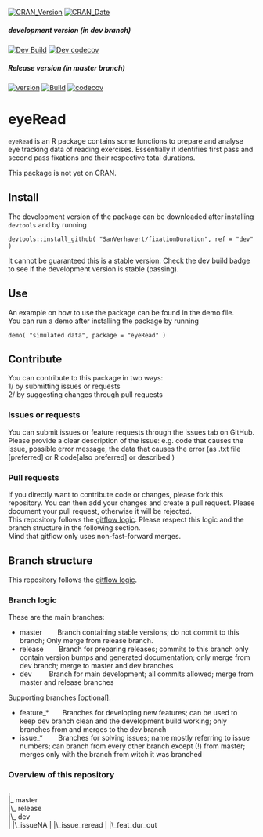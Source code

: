 
[![CRAN_Version](http://www.r-pkg.org/badges/version/eyeRead)](https://CRAN.R-project.org/package=eyeRead) [![CRAN_Date](https://www.r-pkg.org/badges/last-release/eyeRead)]()  
##### development version (in dev branch)
[![Dev Build](https://travis-ci.org/SanVerhavert/eyeRead.png?branch=dev)](https://travis-ci.org/SanVerhavert/eyeRead) [![Dev codecov](https://codecov.io/gh/SanVerhavert/eyeRead/branch/dev/graph/badge.svg)](https://codecov.io/gh/SanVerhavert/eyeRead)
##### Release version (in master branch)
[![version](https://img.shields.io/github/v/release/SanVerhavert/eyeRead)]() [![Build](https://travis-ci.org/SanVerhavert/eyeRead.png?branch=master)](https://travis-ci.org/SanVerhavert/eyeRead) [![codecov](https://codecov.io/gh/SanVerhavert/eyeRead/branch/master/graph/badge.svg)](https://codecov.io/gh/SanVerhavert/eyeRead)

# eyeRead
`eyeRead` is an R package contains some functions to prepare and analyse eye 
tracking data of reading exercises. Essentially it identifies first pass and
second pass fixations and their respective total durations.  

This package is not yet on CRAN.  

## Install

The development version of the package can be downloaded after installing
`devtools` and by running  
```
devtools::install_github( "SanVerhavert/fixationDuration", ref = "dev" )
```   
It cannot be guaranteed this is a stable version. Check the dev build badge to see
if the development version is stable (passing).  

## Use

An example on how to use the package can be found in the demo file.  
You can run a demo after installing the package by running  
```
demo( "simulated data", package = "eyeRead" )
```


## Contribute

You can contribute to this package in two ways:  
1/ by submitting issues or requests  
2/ by suggesting changes through pull requests  

### Issues or requests
You can submit issues or feature requests through the issues tab on GitHub.  
Please provide a clear description of the issue: e.g. code that causes the issue,
possible error message, the data that causes the error (as .txt file [preferred]
or R code[also preferred] or described )

### Pull requests
If you directly want to contribute code or changes, please fork this repository.
You can then add your changes and create a pull request. Please document your
pull request, otherwise it will be rejected.  
This repository follows the [gitflow logic](https://nvie.com/posts/a-successful-git-branching-model/).
Please respect this logic and the branch structure in the following section.  
Mind that gitflow only uses non-fast-forward merges.

## Branch structure
This repository follows the [gitflow logic](https://nvie.com/posts/a-successful-git-branching-model/).  

### Branch logic
These are the main branches:
- master &nbsp;&nbsp;&nbsp;&nbsp;&nbsp;&nbsp;&nbsp;Branch containing stable versions; do not commit to this branch;
Only merge from release branch.
- release &nbsp;&nbsp;&nbsp;&nbsp;&nbsp;&nbsp;&nbsp;Branch for preparing releases; commits to this branch only contain
version bumps and generated documentation; only merge from dev branch; merge to
master and dev branches
- dev &nbsp;&nbsp;&nbsp;&nbsp;&nbsp;&nbsp;&nbsp;&nbsp;Branch for main development; all commits allowed; merge from master
and release branches  

Supporting branches [optional]:
- feature_*&nbsp;&nbsp;&nbsp;&nbsp;&nbsp;&nbsp;&nbsp;Branches for developing new features; can be used to keep dev
branch clean and the development build working; only branches from and merges to
the dev branch
- issue_*&nbsp;&nbsp;&nbsp;&nbsp;&nbsp;&nbsp;&nbsp;&nbsp;Branches for solving issues; name mostly referring to issue numbers;
can branch from every other branch except (!) from master; merges only with the
branch from witch it was branched

### Overview of this repository

.  
|_ master  
|\\_ release  
|\\_ dev  
| |\\_issueNA 
| |\\_issue_reread
| |\\_feat\_dur\_out  
